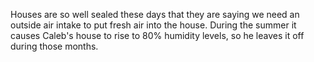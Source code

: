 
Houses are so well sealed these days that they are saying we need an outside air intake to put fresh air into the house. During the summer it causes Caleb's house to rise to 80% humidity levels, so he leaves it off during those months.